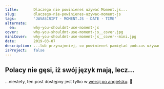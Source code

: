 ```yaml
---
title:       Dlaczego nie powinieneś używać Moment.js...
slug:        dlaczego-nie-powinienes-uzywac-moment-js
tags:        'JAVASCRIPT · MOMENT.JS · DATE · TIME'
alternate:
  en:        why-you-shouldnt-use-moment-js
cover:       why-you-shouldnt-use-moment-js__cover.jpg
miniCover:   why-you-shouldnt-use-moment-js__cover--mini.jpg
date:        2019-03-07
description: ...lub przynajmniej, co powinieneś pamiętać podczas używania jej. Najpopularniejsza biblioteka do manipulacji czasem, która dała nam wszystko czego pragneliśmy tak bardzo od natywnego API. Skoro jest znacznie lepsza, to dlaczego nie powinniśmy jej używać?
isProject:   false
---
```


## Polacy nie gęsi, iż swój język mają, lecz...

...niestety, ten post dostępny jest tylko w [wersji po angielsku](/en/blog/why-you-shouldnt-use-moment-js). 😬
